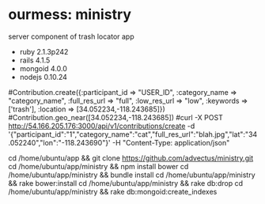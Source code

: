 # ourmess: ministry

server component of trash locator app

* ruby 2.1.3p242
* rails 4.1.5
* mongoid 4.0.0
* nodejs 0.10.24

#Contribution.create({:participant_id => "USER_ID", :category_name => "category_name", :full_res_url => "full", :low_res_url => "low", :keywords => ['trash'], :location => [34.052234,-118.243685]})
#Contribution.geo_near([34.052234,-118.243685])
#curl -X POST http://54.166.205.176:3000/api/v1/contributions/create -d '{"participant_id":"1","category_name":"cat","full_res_url":"blah.jpg","lat":"34.052240","lon":"-118.243690"}' -H "Content-Type: application/json"


cd /home/ubuntu/app && git clone https://github.com/advectus/ministry.git
cd /home/ubuntu/app/ministry && npm install bower
cd /home/ubuntu/app/ministry && bundle install
cd /home/ubuntu/app/ministry && rake bower:install
cd /home/ubuntu/app/ministry && rake db:drop
cd /home/ubuntu/app/ministry && rake db:mongoid:create_indexes